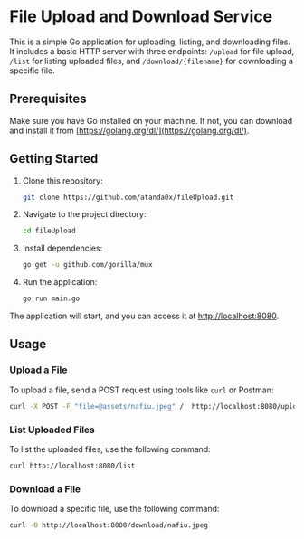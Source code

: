 # File Upload and Download Service

This is a simple Go application for uploading, listing, and downloading files. It includes a basic HTTP server with three endpoints: `/upload` for file upload, `/list` for listing uploaded files, and `/download/{filename}` for downloading a specific file.

## Prerequisites

Make sure you have Go installed on your machine. If not, you can download and install it from [https://golang.org/dl/](https://golang.org/dl/).

## Getting Started

1. Clone this repository:

    ```bash
    git clone https://github.com/atanda0x/fileUpload.git
    ```

2. Navigate to the project directory:

    ```bash
    cd fileUpload
    ```

3. Install dependencies:

    ```bash
    go get -u github.com/gorilla/mux
    ```

4. Run the application:

    ```bash
    go run main.go
    ```

The application will start, and you can access it at [http://localhost:8080](http://localhost:8080).

## Usage

### Upload a File

To upload a file, send a POST request using tools like `curl` or Postman:

```bash
curl -X POST -F "file=@assets/nafiu.jpeg" /  http://localhost:8080/upload
```
### List Uploaded Files

To list the uploaded files, use the following command:

```bash
curl http://localhost:8080/list
```
### Download a File

To download a specific file, use the following command:

```bash
curl -O http://localhost:8080/download/nafiu.jpeg
```
